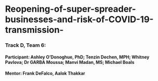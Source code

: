 
# Reopening-of-super-spreader-businesses-and-risk-of-COVID-19-transmission-

### Track D, Team 6:

#### Participant: Ashley O’Donoghue, PhD; Tenzin Dechen, MPH; Whitney Pavlova; Dr GARBA Moussa; Manvi Madan, MS; Michael Boals

#### Mentor: Frank DeFalco, Aalok Thakkar

